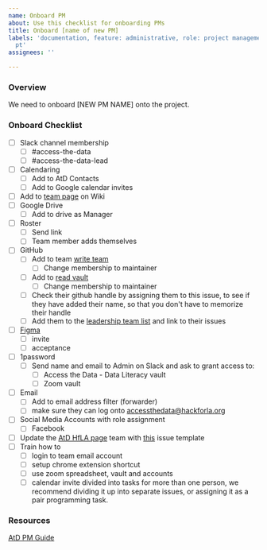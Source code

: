 ```yaml
---
name: Onboard PM
about: Use this checklist for onboarding PMs
title: Onboard [name of new PM]
labels: 'documentation, feature: administrative, role: project management, size: 1
  pt'
assignees: ''

---
```


### Overview
We need to onboard [NEW PM NAME] onto the project.

### Onboard Checklist
- [ ] Slack channel membership
  - [ ] #access-the-data
  - [ ] #access-the-data-lead
- [ ] Calendaring
    - [ ] Add to AtD Contacts
    - [ ] Add to Google calendar invites
- [ ] Add to [team page](https://github.com/hackforla/access-the-data/wiki/AtD-Team) on Wiki
- [ ] Google Drive
   - [ ] Add to drive as Manager
- [ ] Roster
  - [ ] Send link
  - [ ] Team member adds themselves
- [ ] GitHub
     - [ ] Add to team [write team](https://github.com/orgs/hackforla/teams/access-the-data-write/members)
        - [ ] Change membership to maintainer
     - [ ] Add to [read vault](https://github.com/orgs/hackforla/teams/access-the-data/members)
        - [ ] Change membership to maintainer
     - [ ] Check their github handle by assigning them to this issue, to see if they have added their name, so that you don't have to memorize their handle
     - [ ] Add them to the [leadership team list](https://github.com/hackforla/access-the-data/projects/1#card-84009614) and link to their issues
- [ ] [Figma](https://www.figma.com/files/team/966550530967927285/Access-The-Data/members?fuid=966550526030546346)
  - [ ] invite
  - [ ] acceptance
- [ ] 1password 
     - [ ] Send name and email to Admin on Slack and ask to grant access to:
       - [ ] Access the Data - Data Literacy vault
       - [ ] Zoom vault
- [ ] Email
   - [ ] Add to email address filter (forwarder)
   - [ ] make sure they can log onto accessthedata@hackforla.org
- [ ] Social Media Accounts with role assignment
   - [ ] Facebook
- [ ] Update the [AtD HfLA page](https://www.hackforla.org/projects/access-the-data) team with [this](https://github.com/hackforla/website/issues/new?assignees=&labels=P-Feature%3A+Project+Info+and+Page%2C+role%3A+back+end%2FdevOps%2C+role%3A+front+end%2C+Size%3A+Small%2C+size%3A+0.5pt%2C+time+sensitive&template=project-profile-card-review-and-update.yml&title=Update+Project+Profile%3A+%5BProject+Name%5D) issue template
- [ ] Train how to 
   - [ ] login to team email account
   - [ ] setup chrome extension shortcut
   - [ ] use zoom spreadsheet, vault and accounts
   - [ ] calendar invite divided into tasks for more than one person, we recommend dividing it up into separate issues, or assigning it as a pair programming task.

### Resources
[AtD PM Guide](https://github.com/hackforla/access-the-data/wiki/PM-Guide)
